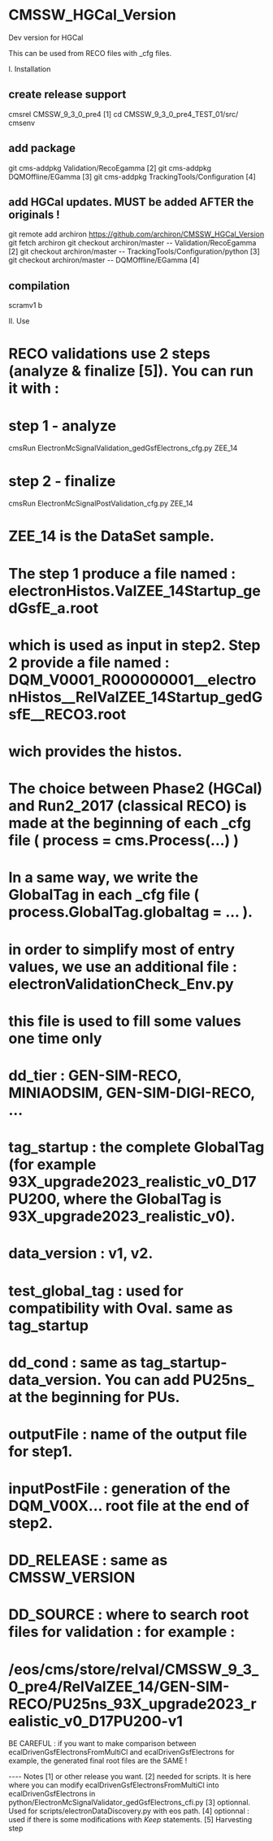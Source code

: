# CMSSW_HGCal_Version
Dev version for HGCal

This can be used from RECO files with _cfg files.

I. Installation
## create release support
cmsrel CMSSW_9_3_0_pre4 [1]
cd CMSSW_9_3_0_pre4_TEST_01/src/
cmsenv

## add package
git cms-addpkg Validation/RecoEgamma [2]
git cms-addpkg DQMOffline/EGamma [3]
git cms-addpkg TrackingTools/Configuration [4]

## add HGCal updates. MUST be added AFTER the originals !
git remote add archiron https://github.com/archiron/CMSSW_HGCal_Version
git fetch archiron
git checkout archiron/master  -- Validation/RecoEgamma [2]
git checkout archiron/master  -- TrackingTools/Configuration/python [3]
git checkout archiron/master  -- DQMOffline/EGamma [4]

## compilation
scramv1 b

II. Use

# RECO validations use 2 steps (analyze & finalize [5]). You can run it with :
# step 1 - analyze
cmsRun ElectronMcSignalValidation_gedGsfElectrons_cfg.py ZEE_14
# step 2 - finalize
cmsRun ElectronMcSignalPostValidation_cfg.py ZEE_14

# ZEE_14 is the DataSet sample.
# The step 1 produce a file named : electronHistos.ValZEE_14Startup_gedGsfE_a.root
# which is used as input in step2. Step 2 provide a file named : DQM_V0001_R000000001__electronHistos__RelValZEE_14Startup_gedGsfE__RECO3.root
# wich provides the histos.
# The choice between Phase2 (HGCal) and Run2_2017 (classical RECO) is made at the beginning of each _cfg file ( process = cms.Process(...) )
# In a same way, we write the GlobalTag in each _cfg file ( process.GlobalTag.globaltag = ... ).
#
# in order to simplify most of entry values, we use an additional file : electronValidationCheck_Env.py
# this file is used to fill some values one time only
# dd_tier : GEN-SIM-RECO, MINIAODSIM, GEN-SIM-DIGI-RECO, ...
# tag_startup : the complete GlobalTag (for example 93X_upgrade2023_realistic_v0_D17PU200, where the GlobalTag is 93X_upgrade2023_realistic_v0).
# data_version : v1, v2.
# test_global_tag : used for compatibility with Oval. same as tag_startup
# dd_cond : same as tag_startup-data_version. You can add PU25ns_ at the beginning for PUs.
#
# outputFile : name of the output file for step1. 
# inputPostFile : generation of the DQM_V00X... root file at the end of step2.
# DD_RELEASE : same as CMSSW_VERSION
# DD_SOURCE : where to search root files for validation : for example : 
# /eos/cms/store/relval/CMSSW_9_3_0_pre4/RelValZEE_14/GEN-SIM-RECO/PU25ns_93X_upgrade2023_realistic_v0_D17PU200-v1

BE CAREFUL : if you want to make comparison between ecalDrivenGsfElectronsFromMultiCl and ecalDrivenGsfElectrons for example,
the generated final root files are the SAME !

---- Notes
[1] or other release you want.
[2] needed for scripts. It is here where you can modify ecalDrivenGsfElectronsFromMultiCl into ecalDrivenGsfElectrons in python/ElectronMcSignalValidator_gedGsfElectrons_cfi.py
[3] optionnal. Used for scripts/electronDataDiscovery.py with eos path.
[4] optionnal : used if there is some modifications with _Keep_ statements.
[5] Harvesting step
